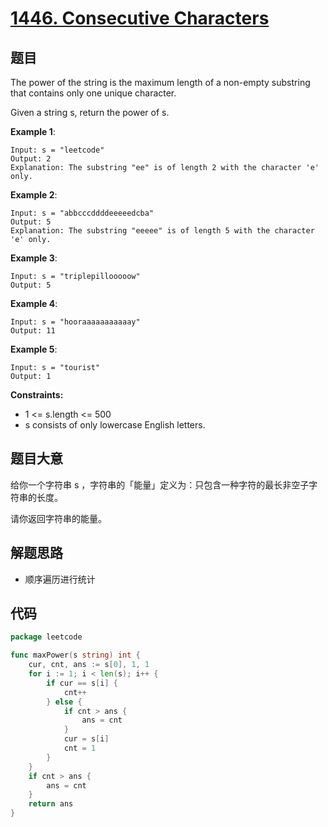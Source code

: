 # [1446. Consecutive Characters](https://leetcode.com/problems/consecutive-characters/)

## 题目

The power of the string is the maximum length of a non-empty substring that contains only one unique character.

Given a string s, return the power of s.

**Example 1**:

    Input: s = "leetcode"
    Output: 2
    Explanation: The substring "ee" is of length 2 with the character 'e' only.

**Example 2**:

    Input: s = "abbcccddddeeeeedcba"
    Output: 5
    Explanation: The substring "eeeee" is of length 5 with the character 'e' only.

**Example 3**:

    Input: s = "triplepillooooow"
    Output: 5

**Example 4**:

    Input: s = "hooraaaaaaaaaaay"
    Output: 11

**Example 5**:

    Input: s = "tourist"
    Output: 1

**Constraints:**

- 1 <= s.length <= 500
- s consists of only lowercase English letters.

## 题目大意

给你一个字符串 s ，字符串的「能量」定义为：只包含一种字符的最长非空子字符串的长度。

请你返回字符串的能量。

## 解题思路

- 顺序遍历进行统计

## 代码

```go
package leetcode

func maxPower(s string) int {
	cur, cnt, ans := s[0], 1, 1
	for i := 1; i < len(s); i++ {
		if cur == s[i] {
			cnt++
		} else {
			if cnt > ans {
				ans = cnt
			}
			cur = s[i]
			cnt = 1
		}
	}
	if cnt > ans {
		ans = cnt
	}
	return ans
}

```